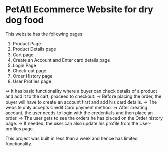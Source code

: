 # PetAtl Ecommerce Website for dry dog food

This website has the following pages:
1. Product Page
2. Product Details page
3. Cart page
4. Create an Account and Enter card details page
5. Login Page
6. Check-out page
7. Order History page
8. User Profiles page

=> It has basic functionality where a buyer can check details of a product and add it to the cart, proceed to checkout. 
=> Before placing the order, the buyer will have to create an account first and add his card details. 
=> The website only accepts Credit Card payment method. 
=> After creating account, the user needs to login with the credentials and then place an order. 
=> The user gets to see the orders he has placed on the Order history page. 
=> If needed, the user can also update his profile from the User-profiles page.

This project was built in less than a week and hence has limited functionality.